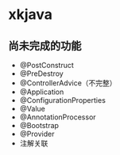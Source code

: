 # xkjava

## 尚未完成的功能

-   @PostConstruct
-   @PreDestroy
-   @ControllerAdvice（不完整）
-   @Application
-   @ConfigurationProperties
-   @Value
-   @AnnotationProcessor
-   @Bootstrap
-   @Provider
-   注解关联

